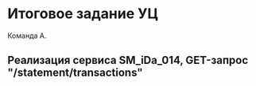 # Итоговое задание УЦ #

Команда A.

## Реализация сервиса SM_iDa_014, GET-запрос "/statement/transactions"
